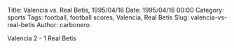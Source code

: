 Title: Valencia vs. Real Betis, 1995/04/16
Date: 1995/04/16 00:00
Category: sports
Tags: football, football scores, Valencia, Real Betis
Slug: valencia-vs-real-betis
Author: carbonero


Valencia 2 - 1 Real Betis
